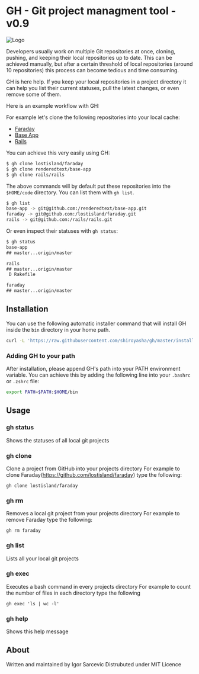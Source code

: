 # GH - Git project managment tool - v0.9

![Logo](http://fc06.deviantart.net/fs46/f/2009/245/3/9/WALLPAPER___RainbowSlide_by_lastscionz.jpg)

Developers usually work on multiple Git repositories at once, cloning, pushing,
and keeping their local repositories up to date. This can be achieved manually,
but after a certain threshold of local repositories (around 10 repositories)
this process can become tedious and time consuming.

GH is here help. If you keep your local repositories in a project directory it
can help you list their current statuses, pull the latest changes, or even
remove some of them.

Here is an example workflow with GH:

For example let's clone the following repositories into your local cache:
 - [Faraday](https://github.com/lostisland/faraday)
 - [Base App](https://github.com/renderedtext/base-app)
 - [Rails](https://github.com/rails/rails)

You can achieve this very easily using GH:

``` bash
$ gh clone lostisland/faraday
$ gh clone renderedtext/base-app
$ gh clone rails/rails
```

The above commands will by default put these repositories into the `$HOME/code`
directory. You can list them with `gh list`.

``` bash
$ gh list
base-app -> git@github.com:/renderedtext/base-app.git
faraday -> git@github.com:/lostisland/faraday.git
rails -> git@github.com:/rails/rails.git
```

Or even inspect their statuses with `gh status`:

``` txt
$ gh status
base-app
## master...origin/master

rails
## master...origin/master
 D Rakefile

faraday
## master...origin/master
```
## Installation

You can use the following automatic installer command that will install GH
inside the `bin` directory in your home path.

``` sh
curl -L 'https://raw.githubusercontent.com/shiroyasha/gh/master/install' | bash
```

### Adding GH to your path

After installation, please append GH's path into your PATH environment variable.
You can achieve this by adding the following line into your `.bashrc` or `.zshrc`
file:

``` sh
export PATH=$PATH:$HOME/bin
```

## Usage

### gh status
  Shows the statuses of all local git projects

### gh clone
  Clone a project from GitHub into your projects directory
  For example to clone Faraday(https://github.com/lostisland/faraday)
  type the following:

    gh clone lostisland/faraday

### gh rm
  Removes a local git project from your projects directory
  For example to remove Faraday type the following:

    gh rm faraday

### gh list
  Lists all your local git projects

### gh exec
  Executes a bash command in every projects directory
  For example to count the number of files in each directory
  type the following

    gh exec 'ls | wc -l'

### gh help
  Shows this help message

## About

Written and maintained by Igor Sarcevic
Distrubuted under MIT Licence
